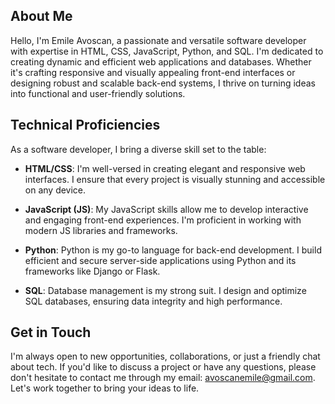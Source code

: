## About Me

Hello, I'm Emile Avoscan, a passionate and versatile software developer with expertise in HTML, CSS, JavaScript, Python, and SQL. I'm dedicated to creating dynamic and efficient web applications and databases. Whether it's crafting responsive and visually appealing front-end interfaces or designing robust and scalable back-end systems, I thrive on turning ideas into functional and user-friendly solutions.

## Technical Proficiencies

As a software developer, I bring a diverse skill set to the table:

- **HTML/CSS**: I'm well-versed in creating elegant and responsive web interfaces. I ensure that every project is visually stunning and accessible on any device.

- **JavaScript (JS)**: My JavaScript skills allow me to develop interactive and engaging front-end experiences. I'm proficient in working with modern JS libraries and frameworks.

- **Python**: Python is my go-to language for back-end development. I build efficient and secure server-side applications using Python and its frameworks like Django or Flask.

- **SQL**: Database management is my strong suit. I design and optimize SQL databases, ensuring data integrity and high performance.

## Get in Touch

I'm always open to new opportunities, collaborations, or just a friendly chat about tech. If you'd like to discuss a project or have any questions, please don't hesitate to contact me through my email: avoscanemile@gmail.com. Let's work together to bring your ideas to life.

